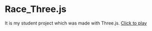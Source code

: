 # Race_Three.js
It is my student project which was made with Three.js.
[Click to play](https://viktorminin.github.io/Race_Three.js/)
